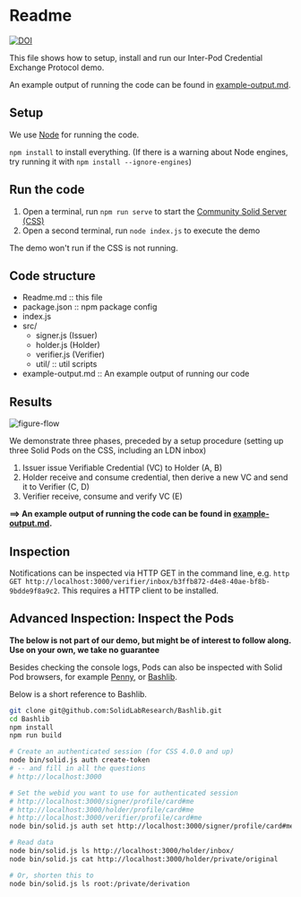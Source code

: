 # Readme

[![DOI](https://zenodo.org/badge/772253867.svg)](https://zenodo.org/doi/10.5281/zenodo.10992059)

This file shows how to setup, install and run our Inter-Pod Credential Exchange Protocol demo.

An example output of running the code can be found in [example-output.md](./example-output.md).

## Setup

We use [Node](https://docs.npmjs.com/downloading-and-installing-node-js-and-npm) for running the code.

`npm install` to install everything. (If there is a warning about Node engines, try running it with `npm install --ignore-engines`)

## Run the code

1. Open a terminal, run `npm run serve` to start the [Community Solid Server (CSS)](https://github.com/CommunitySolidServer/CommunitySolidServer)
2. Open a second terminal, run `node index.js` to execute the demo

The demo won't run if the CSS is not running.

## Code structure

- Readme.md :: this file
- package.json :: npm package config
- index.js
- src/
  - signer.js (Issuer)
  - holder.js (Holder)
  - verifier.js (Verifier)
  - util/ :: util scripts
- example-output.md :: An example output of running our code

## Results

![figure-flow](https://github.com/j-steinbach/inter-pod-credential-exchange-protocol-demo/assets/69524139/17ce2a7d-1ae6-474e-93b8-11576c2b19d0)

We demonstrate three phases, preceded by a setup procedure (setting up three Solid Pods on the CSS, including an LDN inbox)

1. Issuer issue Verifiable Credential (VC) to Holder (A, B)
2. Holder receive and consume credential, then derive a new VC and send it to Verifier (C, D)
3. Verifier receive, consume and verify VC (E)

**==> An example output of running the code can be found in [example-output.md](./example-output.md).**

## Inspection

Notifications can be inspected via HTTP GET in the command line, e.g. `http GET http://localhost:3000/verifier/inbox/b3ffb872-d4e8-40ae-bf8b-9bdde9f8a9c2`. This requires a HTTP client to be installed.


## Advanced Inspection: Inspect the Pods

**The below is not part of our demo, but might be of interest to follow along. Use on your own, we take no guarantee**

Besides checking the console logs,
Pods can also be inspected with Solid Pod browsers, 
for example [Penny]([url](https://penny.vincenttunru.com/)), or [Bashlib](https://github.com/SolidLabResearch/Bashlib).

Below is a short reference to Bashlib.

```bash
git clone git@github.com:SolidLabResearch/Bashlib.git
cd Bashlib
npm install 
npm run build
```


```bash
# Create an authenticated session (for CSS 4.0.0 and up)
node bin/solid.js auth create-token
# -- and fill in all the questions
# http://localhost:3000

# Set the webid you want to use for authenticated session
# http://localhost:3000/signer/profile/card#me
# http://localhost:3000/holder/profile/card#me
# http://localhost:3000/verifier/profile/card#me
node bin/solid.js auth set http://localhost:3000/signer/profile/card#me

# Read data
node bin/solid.js ls http://localhost:3000/holder/inbox/ 
node bin/solid.js cat http://localhost:3000/holder/private/original

# Or, shorten this to 
node bin/solid.js ls root:/private/derivation
```
